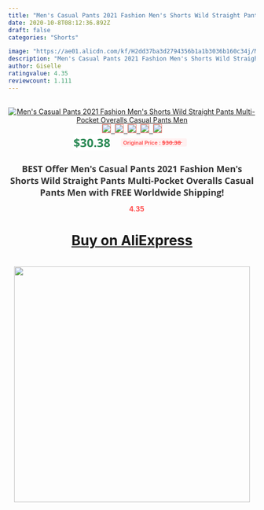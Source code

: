 ```yaml
---
title: "Men's Casual Pants 2021 Fashion Men's Shorts Wild Straight Pants Multi-Pocket Overalls Casual Pants Men"
date: 2020-10-8T08:12:36.892Z
draft: false
categories: "Shorts"

image: "https://ae01.alicdn.com/kf/H2dd37ba3d2794356b1a1b3036b160c34j/Men-s-Casual-Pants-2021-Fashion-Men-s-Shorts-Wild-Straight-Pants-Multi-Pocket-Overalls-Casual.jpg"
description: "Men's Casual Pants 2021 Fashion Men's Shorts Wild Straight Pants Multi-Pocket Overalls Casual Pants Men"
author: Giselle
ratingvalue: 4.35
reviewcount: 1.111
---
```

<br>
<div style="text-align: center;">
<a href="https://s.click.aliexpress.com/e/_AYc3VT" target="_blank" rel="nofollow noopener noreferrer"><img alt="Men's Casual Pants 2021 Fashion Men's Shorts Wild Straight Pants Multi-Pocket Overalls Casual Pants Men" class="magnifier-image" src="https://ae01.alicdn.com/kf/H2dd37ba3d2794356b1a1b3036b160c34j/Men-s-Casual-Pants-2021-Fashion-Men-s-Shorts-Wild-Straight-Pants-Multi-Pocket-Overalls-Casual.jpg_640x640.jpg">
<br>
<img style="border:1px solid salmon" src="https://ae01.alicdn.com/kf/H2dd37ba3d2794356b1a1b3036b160c34j/Men-s-Casual-Pants-2021-Fashion-Men-s-Shorts-Wild-Straight-Pants-Multi-Pocket-Overalls-Casual.jpg_120x120.jpg">&nbsp;&nbsp;<img style="border:1px solid salmon" src="https://ae01.alicdn.com/kf/H62ed7a57f7df404390b5bbef3ac07dfbH/Men-s-Casual-Pants-2021-Fashion-Men-s-Shorts-Wild-Straight-Pants-Multi-Pocket-Overalls-Casual.jpg_120x120.jpg">&nbsp;&nbsp;<img style="border:1px solid salmon" src="_120x120.jpg">&nbsp;&nbsp;<img style="border:1px solid salmon" src="_120x120.jpg">&nbsp;&nbsp;<img style="border:1px solid salmon" src="https://ae01.alicdn.com/kf/H1d546487033a41ecb9f068ee2b9fe665p/Men-s-Casual-Pants-2021-Fashion-Men-s-Shorts-Wild-Straight-Pants-Multi-Pocket-Overalls-Casual.jpg_120x120.jpg"></a></div><br0>
<div style="text-align: center;"><span style="background-color: white; border: 0px; box-sizing: border-box; color: seagreen; display: inline-block; font-family: &quot;open sans&quot; , &quot;arial&quot; , &quot;helvetica&quot; , sans-serif , &quot;heiti&quot;; font-size: 24px; font-stretch: inherit; font-weight: 700; line-height: inherit; margin: 0px 10px 0px 0px; padding: 0px; vertical-align: middle;">$30.38 </span>
<span style="background: rgb(255 , 241 , 241); border-radius: 3px; border: 0px; box-sizing: border-box; color: #ff4747; display: inline-block; font-family: inherit; font-size: 12px; font-stretch: inherit; font-style: inherit; font-variant: inherit; font-weight: 600; line-height: inherit; margin: 0px; padding: 2px 5px; transform: scale(0.9); vertical-align: middle;">Original Price : <b style="text-decoration: line-through;">$30.38 </b> &nbsp;&nbsp;</span></div>
<h1 style="color: #333333; display: inline-block; font-family: &quot;open sans&quot; , &quot;arial&quot; , &quot;helvetica&quot; , sans-serif , &quot;heiti&quot;; font-size: 18px; font-stretch: inherit; font-weight: 700; text-align: center;">BEST Offer Men's Casual Pants 2021 Fashion Men's Shorts Wild Straight Pants Multi-Pocket Overalls Casual Pants Men with FREE Worldwide Shipping!</h1>
<div style="color: #ff4747; text-align: center;">
<img src="https://4.bp.blogspot.com/-M0ZcTcb-5uY/XleCXlxnR4I/AAAAAAAAAEc/OrjgMkXV1oMQFaCRZj5HQwOCBcu3w1FegCPcBGAYYCw/s1600/star.png" style="height: 15px;">&nbsp;<b>4.35</b></div>
<div class="button_cont" align="center"><a class="buynow_a" href="https://s.click.aliexpress.com/e/_AYc3VT" target="_blank" rel="nofollow noopener noreferrer"><H1>Buy on AliExpress</H1></a></div><br>
<div class="separator" style="clear: both; text-align: center;">
<img src="https://lh3.googleusercontent.com/-pTy5HemUv9M/XlePHvY0dAI/AAAAAAAAAE4/0nX5iRUoIWY8eMW9Dpxeirr157OZliDIgCLcBGAsYHQ/s1600/badge.gif" width="480">
</div>
